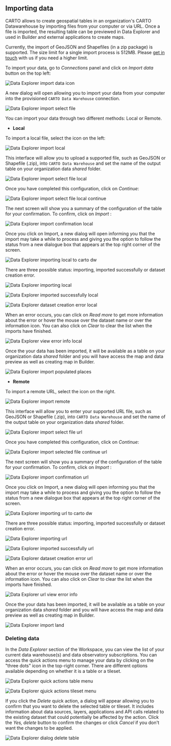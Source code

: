 ## Importing data

CARTO allows to create geospatial tables in an organization's CARTO Datawarehouse by importing files from your computer or via URL. Once a file is imported, the resulting table can be previewed in Data Explorer and used in Builder and external applications to create maps.

Currently, the import of GeoJSON and Shapefiles (in a zip package) is supported. The size limit for a single import process is 512MB. Please [get in touch](mailto:support@carto.com) with us if you need a higher limit. 

To import your data, go to *Connections* panel and click on *Import data* button on the top left:

![Data Explorer import data icon](/img/cloud-native-workspace/data-explorer/de_import_data_icon.png)

A new dialog will open allowing you to import your data from your computer into the provisioned `CARTO Data Warehouse` connection. 

![Data Explorer import select file](/img/cloud-native-workspace/data-explorer/de_import_select_file_local.png)

You can import your data through two different methods: Local or Remote.

-  **Local**

To import a local file, select the icon on the left:

![Data Explorer import local](/img/cloud-native-workspace/data-explorer/de_import_local.png)

This interface will allow you to upload a supported file, such as GeoJSON or Shapefile (.zip), into `CARTO Data Warehouse` and set the name of the output table on your organization data *shared* folder.

![Data Explorer import select file local](/img/cloud-native-workspace/data-explorer/de_import_select_file_local.png)

Once you have completed this configuration, click on *Continue*: 

![Data Explorer import select file local continue](/img/cloud-native-workspace/data-explorer/de_import_select_file_local_continue.png)

The next screen will show you a summary of the configuration of the table for your confirmation. To confirm, click on *Import* :

![Data Explorer import confirmation local](/img/cloud-native-workspace/data-explorer/de_import_confirmation_local.png)

Once you click on Import, a new dialog will open informing you that the import may take a while to process and giving you the option to follow the status from a new dialogue box that appears at the top right corner of the screen. 

![Data Explorer importing local to carto dw](/img/cloud-native-workspace/data-explorer/de_importing_local_to_cartodw.png)

There are three possible status: importing, imported successfully or dataset creation error. 

![Data Explorer importing local](/img/cloud-native-workspace/data-explorer/de_importing_local.png)

![Data Explorer imported successfully local](/img/cloud-native-workspace/data-explorer/de_imported_successfully_local.png)

![Data Explorer dataset creation error local](/img/cloud-native-workspace/data-explorer/de_dataset_creation_error_local.png)

When an error occurs, you can click on *Read more* to get more information about the error or hover the mouse over the dataset name or over the information icon. You can also click on *Clear* to clear the list when the imports have finished.

![Data Explorer view error info local](/img/cloud-native-workspace/data-explorer/de_view_error_info_local.png)

Once the your data has been imported, it will be available as a table on your organization data *shared* folder and you will have access the map and data preview as well as creating map in Builder.

![Data Explorer import populated places](/img/cloud-native-workspace/data-explorer/de_import_populated_places.png)

-  **Remote**

To import a remote URL, select the icon on the right.

![Data Explorer import remote](/img/cloud-native-workspace/data-explorer/de_import_remote.png)

This interface will allow you to enter your supported URL file, such as GeoJSON or Shapefile (.zip), into `CARTO Data Warehouse` and set the name of the output table on your organization data *shared* folder.

![Data Explorer import select file url](/img/cloud-native-workspace/data-explorer/de_import_select_file_url.png)

Once you have completed this configuration, click on *Continue*: 

![Data Explorer import selected file continue url](/img/cloud-native-workspace/data-explorer/de_import_selected_file_continue_url.png)

The next screen will show you a summary of the configuration of the table for your confirmation. To confirm, click on *Import* :

![Data Explorer import confirmation url](/img/cloud-native-workspace/data-explorer/de_import_confirmation_url_.png)

Once you click on Import, a new dialog will open informing you that the import may take a while to process and giving you the option to follow the status from a new dialogue box that appears at the top right corner of the screen.

![Data Explorer importing url to carto dw](/img/cloud-native-workspace/data-explorer/de_importing_url_to_cartodw.png)

There are three possible status: importing, imported successfully or dataset creation error. 

![Data Explorer importing url](/img/cloud-native-workspace/data-explorer/de_importing_url.png)

![Data Explorer imported successfully url](/img/cloud-native-workspace/data-explorer/de_imported_successfully_url.png)

![Data Explorer dataset creation error url](/img/cloud-native-workspace/data-explorer/de_dataset_creation_error_url.png)

When an error occurs, you can click on *Read more* to get more information about the error or hover the mouse over the dataset name or over the information icon. You can also click on *Clear* to clear the list when the imports have finished.

![Data Explorer url view error info](/img/cloud-native-workspace/data-explorer/de_view_error_info_url.png)

Once the your data has been imported, it will be available as a table on your organization data *shared* folder and you will have access the map and data preview as well as creating map in Builder.

![Data Explorer import land](/img/cloud-native-workspace/data-explorer/de_import_land.png)
### Deleting data

In the *Data Explorer* section of the Workspace, you can view the list of your current data warehouse(s) and data observatory subscriptions. You can access the quick actions menu to manage your data by clicking on the "three dots" icon in the top-right corner. There are different options available depending on whether it is a table or a tileset.

![Data Explorer quick actions table menu](/img/cloud-native-workspace/data-explorer/de_quick_actions_table_menu.png)

![Data Explorer qjuick actions tileset menu](/img/cloud-native-workspace/data-explorer/de_quick_actions_tileset_menu.png)

If you click the *Delete* quick action, a dialog will appear allowing you to confirm that you want to delete the selected table or tileset. It includes information about data sources, layers, applications and API calls related to the existing dataset that could potentially be affected by the action. Click the *Yes, delete* button to confirm the changes or click *Cancel* if you don't want the changes to be applied.

![Data Explorer dialog delete table](/img/cloud-native-workspace/data-explorer/de_delete_table.png)